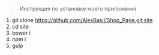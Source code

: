 > Инструкции по установке моего приложения
1. git clone https://github.com/AlexBasil/Shop_Page.git site
2. cd site
3. bower i 
4. npm i  
5. gulp  